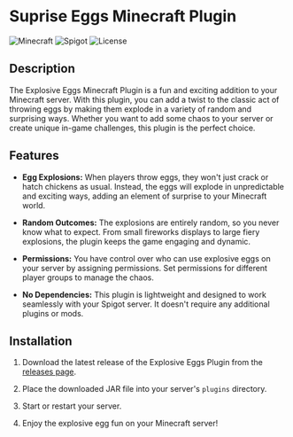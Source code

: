 # Suprise Eggs Minecraft Plugin

![Minecraft](https://img.shields.io/badge/Minecraft-1.20+-brightgreen.svg)
![Spigot](https://img.shields.io/badge/Spigot-1.20.2-orange.svg)
![License](https://img.shields.io/badge/License-MIT-blue.svg)

## Description

The Explosive Eggs Minecraft Plugin is a fun and exciting addition to your Minecraft server. With this plugin, you can add a twist to the classic act of throwing eggs by making them explode in a variety of random and surprising ways. Whether you want to add some chaos to your server or create unique in-game challenges, this plugin is the perfect choice.

## Features

- **Egg Explosions:** When players throw eggs, they won't just crack or hatch chickens as usual. Instead, the eggs will explode in unpredictable and exciting ways, adding an element of surprise to your Minecraft world.

- **Random Outcomes:** The explosions are entirely random, so you never know what to expect. From small fireworks displays to large fiery explosions, the plugin keeps the game engaging and dynamic.

- **Permissions:** You have control over who can use explosive eggs on your server by assigning permissions. Set permissions for different player groups to manage the chaos.

- **No Dependencies:** This plugin is lightweight and designed to work seamlessly with your Spigot server. It doesn't require any additional plugins or mods.

## Installation

1. Download the latest release of the Explosive Eggs Plugin from the [releases page](https://github.com/yourusername/explosive-eggs/releases).

2. Place the downloaded JAR file into your server's `plugins` directory.

3. Start or restart your server.

4. Enjoy the explosive egg fun on your Minecraft server!

